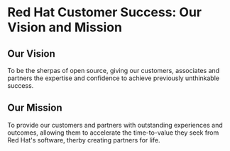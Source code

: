 # Red Hat Customer Success: Our Vision and Mission

## Our Vision

To be the sherpas of open source, giving our customers, associates and partners the expertise and confidence to achieve previously unthinkable success.

## Our Mission

To provide our customers and partners with outstanding experiences and outcomes, allowing them to accelerate the time-to-value they seek from Red Hat's software, therby creating partners for life.
